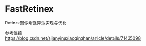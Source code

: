 # FastRetinex
Retinex图像增强算法实现与优化


参考连接 https://blog.csdn.net/ajianyingxiaoqinghan/article/details/71435098
